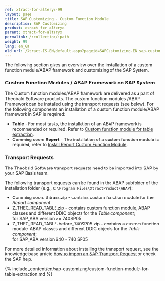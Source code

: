 ```yaml
---
ref: xtract-for-alteryx-99
layout: page
title: SAP Customizing - Custom Function Module
description: SAP Customizing
product: xtract-for-alteryx
parent: xtract-for-alteryx
permalink: /:collection/:path
weight: 99
lang: en_GB
old_url: /Xtract-IS-EN/default.aspx?pageid=SAPCustomizing-EN:sap-customizing-en
---
```


The following section gives an overview over the installation of a custom function module/ABAP framework and customizing of the SAP System.

### Custom Function Modules / ABAP Framework on SAP System

The Custom function modules/ABAP framework are delivered as a part of Theobald Software products. The custom function modules /ABAP Framework can be installed using the transport requests (see below).
For the following components an installation of a custom function module/ABAP framework in SAP is required:

- **Table** - For most tasks, the installation of an ABAP framework is recommended or required. Refer to [Custom function module for table extraction](./sap-customizing/custom-function-module-for-table-extraction). 
- Comming soon: **Report** - The installation of a custom function module is required, refer to [Install Report Custom Function Module](./sap-customizing/install-report-custom-function-module).

### Transport Requests

The Theobald Software transport requests need to be imported into SAP by your SAP Basis team.

The following transport requests can be found in the ABAP subfolder of the installation folder (e.g., `C:\Program Files\XtractProduct\ABAP`):

- Comming soon: thtrans.zip - contains custom function module for the *Report component*
- Z_THEO_READ_TABLE.zip - contains custom function module, ABAP classes and different DDIC objects for the *Table component*; <br>
for SAP_ABA version >= 740SP05
- Z_THEO_READ_TABLE-before_740SP05.zip - contains a custom function module, ABAP classes and different DDIC objects for the *Table component*; <br>
for SAP_ABA version 640 - 740 SP05

For more detailed information about installing the transport request, see the knowledge base article [How to import an SAP Transport Request](https://kb.theobald-software.com/sap/how-to-import-an-sap-transport-request-with-the-transport-management-system-stms?fromSearch=true) or check the SAP help.

{% include _content/en/sap-customizing/custom-function-module-for-table-extraction.md  %}


